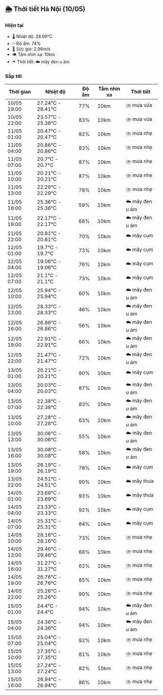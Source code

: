 ## 🌦️ Thời tiết Hà Nội (10/05)

### Hiện tại

- 🌡️ Nhiệt độ: 28.99℃
- 💦 Độ ẩm: 74%
- 💨 Sức gió: 2.96m/s
- 👁️ Tầm nhìn xa: 10km
- ☂️ Thời tiết: ☁️ mây đen u ám

### Sắp tới

| Thời gian | Nhiệt độ | Độ ẩm | Tầm nhìn xa | Thời tiết |
| --- | --- | --- | --- | --- |
| 10/05 19:00 | 27.24℃ - 28.41℃ | 77% | 10km | ⛈️ mưa vừa |
| 10/05 22:00 | 23.57℃ - 25.38℃ | 83% | 10km | ⛈️ mưa vừa |
| 11/05 01:00 | 20.47℃ - 20.47℃ | 82% | 10km | ⛈️ mưa nhẹ |
| 11/05 04:00 | 20.86℃ - 20.86℃ | 83% | 10km | ⛈️ mưa nhẹ |
| 11/05 07:00 | 20.7℃ - 20.7℃ | 87% | 10km | ⛈️ mưa nhẹ |
| 11/05 10:00 | 20.21℃ - 20.21℃ | 87% | 10km | ⛈️ mưa nhẹ |
| 11/05 13:00 | 22.29℃ - 22.29℃ | 78% | 10km | ⛈️ mưa nhẹ |
| 11/05 16:00 | 25.36℃ - 25.36℃ | 59% | 10km | ☁️ mây đen u ám |
| 11/05 19:00 | 22.17℃ - 22.17℃ | 68% | 10km | ☁️ mây đen u ám |
| 11/05 22:00 | 20.81℃ - 20.81℃ | 70% | 10km | ☁️ mây cụm |
| 12/05 01:00 | 19.7℃ - 19.7℃ | 73% | 10km | ☁️ mây cụm |
| 12/05 04:00 | 19.06℃ - 19.06℃ | 76% | 10km | ☁️ mây cụm |
| 12/05 07:00 | 21.1℃ - 21.1℃ | 73% | 10km | ☁️ mây cụm |
| 12/05 10:00 | 25.94℃ - 25.94℃ | 60% | 10km | ☁️ mây đen u ám |
| 12/05 13:00 | 28.33℃ - 28.33℃ | 46% | 10km | ☁️ mây đen u ám |
| 12/05 16:00 | 26.86℃ - 26.86℃ | 56% | 10km | ☁️ mây đen u ám |
| 12/05 19:00 | 22.91℃ - 22.91℃ | 66% | 10km | ☁️ mây đen u ám |
| 12/05 22:00 | 21.47℃ - 21.47℃ | 72% | 10km | ☁️ mây đen u ám |
| 13/05 01:00 | 20.21℃ - 20.21℃ | 80% | 10km | ☁️ mây cụm |
| 13/05 04:00 | 20.03℃ - 20.03℃ | 87% | 10km | ☁️ mây đen u ám |
| 13/05 07:00 | 22.38℃ - 22.38℃ | 83% | 10km | ☁️ mây đen u ám |
| 13/05 10:00 | 27.28℃ - 27.28℃ | 63% | 10km | ☁️ mây đen u ám |
| 13/05 13:00 | 30.06℃ - 30.06℃ | 55% | 10km | ☁️ mây đen u ám |
| 13/05 16:00 | 30.08℃ - 30.08℃ | 58% | 10km | ☁️ mây đen u ám |
| 13/05 19:00 | 26.19℃ - 26.19℃ | 78% | 10km | ☁️ mây cụm |
| 13/05 22:00 | 24.51℃ - 24.51℃ | 90% | 10km | ☁️ mây thưa |
| 14/05 01:00 | 23.69℃ - 23.69℃ | 93% | 10km | ☁️ mây thưa |
| 14/05 04:00 | 23.33℃ - 23.33℃ | 92% | 10km | ☁️ mây cụm |
| 14/05 07:00 | 25.31℃ - 25.31℃ | 84% | 10km | ☁️ mây cụm |
| 14/05 10:00 | 28.16℃ - 28.16℃ | 73% | 10km | ⛈️ mưa nhẹ |
| 14/05 13:00 | 29.46℃ - 29.46℃ | 68% | 10km | ⛈️ mưa nhẹ |
| 14/05 16:00 | 31.27℃ - 31.27℃ | 62% | 10km | ⛈️ mưa nhẹ |
| 14/05 19:00 | 26.76℃ - 26.76℃ | 85% | 10km | ⛈️ mưa nhẹ |
| 14/05 22:00 | 25.26℃ - 25.26℃ | 90% | 10km | ⛈️ mưa nhẹ |
| 15/05 01:00 | 24.4℃ - 24.4℃ | 94% | 10km | ☁️ mây đen u ám |
| 15/05 04:00 | 24.36℃ - 24.36℃ | 94% | 10km | ☁️ mây đen u ám |
| 15/05 07:00 | 25.04℃ - 25.04℃ | 92% | 10km | ⛈️ mưa nhẹ |
| 15/05 10:00 | 27.35℃ - 27.35℃ | 81% | 10km | ⛈️ mưa nhẹ |
| 15/05 13:00 | 27.24℃ - 27.24℃ | 82% | 10km | ⛈️ mưa nhẹ |
| 15/05 16:00 | 26.94℃ - 26.94℃ | 86% | 10km | ⛈️ mưa nhẹ |
